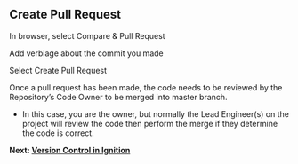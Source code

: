 ## Create Pull Request
In browser, select Compare & Pull Request

Add verbiage about the commit you made

Select Create Pull Request

Once a pull request has been made, the code needs to be reviewed by the Repository’s Code Owner to be merged into master branch. 
  - In this case, you are the owner, but normally the Lead Engineer(s) on the project will review the code then perform the merge if they determine the code is correct. 

**Next: [Version Control in Ignition](Ignition.md)**